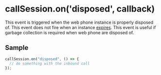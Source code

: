 # callSession.on('disposed', callback)

This event is triggered when the web phone instance is properly disposed of. This event does not fire when an instance [expires](../get-started/instances.md#instance-expiry). This event is useful if garbage collection is required when web phone are disposed of. 

## Sample

```ts
callSession.on("disposed", () => {
  // do something with the inbound call
});
```

